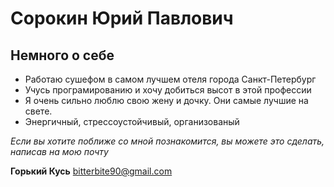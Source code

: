 # Сорокин Юрий Павлович



## Немного о себе

- Работаю сушефом в самом лучшем отеля города Санкт-Петербург
- Учусь програмированию и хочу добиться высот в этой профессии
- Я очень сильно люблю свою жену и дочку. Они самые лучшие на свете.
- Энергичный, стрессоустойчивый, организованый
  
_Если вы хотите поближе со мной познакомится, вы можете это сделать, написав на мою почту_ 

**Горький Кусь**
bitterbite90@gmail.com 




